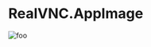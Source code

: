 # RealVNC.AppImage

![foo](https://github.com/nx-appbuild-hub/RealVNC.AppImage//actions/workflows/makefile.yml/badge.svg)
